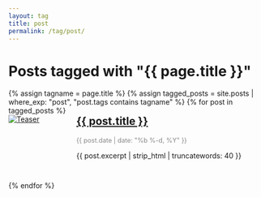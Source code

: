 ```yaml
---
layout: tag
title: post
permalink: /tag/post/
---
```


<h1>Posts tagged with "{{ page.title }}"</h1>
<div class="tag-post-list">
  {% assign tagname = page.title %}
  {% assign tagged_posts = site.posts | where_exp: "post", "post.tags contains tagname" %}
  {% for post in tagged_posts %}
    <div class="tag-post-item" style="display: flex; align-items: flex-start; margin-bottom: 2em;">
      <div class="tag-post-teaser" style="flex: 0 0 120px; margin-right: 1em;">
        <a href="{{ post.url | relative_url }}">
          <img src="{{ post.teaser | default: '/assets/images/bull200px.webp' }}" alt="Teaser" style="max-width: 120px; height: auto; display: block;">
        </a>
      </div>
      <div class="tag-post-content" style="flex: 1 1 0%;">
        <h2 style="margin-top:0;">
          <a href="{{ post.url | relative_url }}">{{ post.title }}</a>
        </h2>
        <div style="color: #888; font-size: 0.9em; margin-bottom: 0.5em;">
          {{ post.date | date: "%b %-d, %Y" }}
        </div>
        <p>{{ post.excerpt | strip_html | truncatewords: 40 }}</p>
      </div>
    </div>
  {% endfor %}
</div>